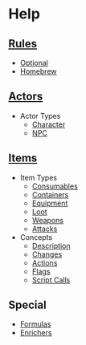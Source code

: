 # Help

## [Rules](Help/Rules)

- [Optional](Help/Rules/Optional)
- [Homebrew](Help/Rules/Homebrew)

## [Actors](Help/Actors)

- Actor Types
  - [Character](Help/Actors/Character)
  - [NPC](Help/Actors/NPC)

## [Items](Help/Items)

- Item Types
  - [Consumables](Help/Items/Consumables)
  - [Containers](Help/Items/Containers)
  - [Equipment](Help/Items/Equipment)
  - [Loot](/Help/Items/Loot)
  - [Weapons](Help/Items/Weapons)
  - [Attacks](Help/Items/Attacks)
- Concepts
  - [Description](Help/Items/Description)
  - [Changes](Help/Items/Changes)
  - [Actions](Help/Items/Actions)
  - [Flags](Help/Items/Flags)
  - [Script Calls](Help/Items/Script-Calls)

## Special

- [Formulas](Help/Formulas)
- [Enrichers](Help/Enrichers)
